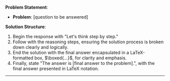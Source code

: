 **Problem Statement**:
- **Problem**: [question to be answered]

**Solution Structure**:
1. Begin the response with "Let's think step by step."
2. Follow with the reasoning steps, ensuring the solution process is broken down clearly and logically.
3. End the solution with the final answer encapsulated in a LaTeX-formatted box, $\boxed{...}$, for clarity and emphasis.
4. Finally, state "The answer is [final answer to the problem].", with the final answer presented in LaTeX notation.

---